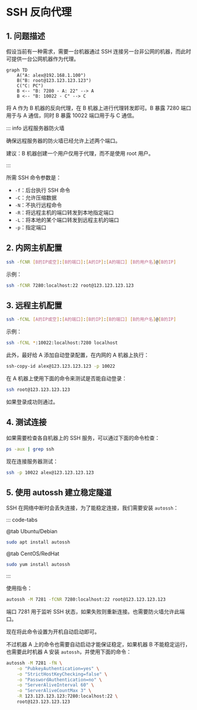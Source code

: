 # SSH 反向代理

## 1. 问题描述

假设当前有一种需求，需要一台机器通过 SSH 连接另一台非公网的机器，而此时可提供一台公网机器作为代理。

```mermaid
graph TD
    A("A: alex@192.168.1.100")
    B("B: root@123.123.123.123")
    C("C: PC")
    B <-- "B: 7280 - A: 22" --> A
    B <-- "B: 10022 - C" --> C
```

将 A 作为 B 机器的反向代理，在 B 机器上进行代理转发即可。B 暴露 7280 端口用于与 A 通信，同时 B 暴露 10022 端口用于与 C 通信。

::: info 远程服务器防火墙

确保远程服务器的防火墙已经允许上述两个端口。

建议：B 机器创建一个用户仅用于代理，而不是使用 root 用户。

:::

所需 SSH 命令参数是：

- `-f`：后台执行 SSH 命令
- `-C`：允许压缩数据
- `-N`：不执行远程命令
- `-R`：将远程主机的端口转发到本地指定端口
- `-L`：将本地的某个端口转发到远程主机的端口
- `-p`：指定端口

## 2. 内网主机配置

```bash
ssh -fCNR [B的IP或空]:[B的端口]:[A的IP]:[A的端口] [B的用户名]@[B的IP]
```

示例：

```bash
ssh -fCNR 7280:localhost:22 root@123.123.123.123
```

## 3. 远程主机配置

```bash
ssh -fCNL [A的IP或空]:[A的端口]:[B的IP]:[B的端口] [B的用户名]@[B的IP]
```

示例：

```bash
ssh -fCNL *:10022:localhost:7280 localhost
```

此外，最好给 A 添加自动登录配置，在内网的 A 机器上执行：

```bash
ssh-copy-id alex@123.123.123.123 -p 10022
```

在 A 机器上使用下面的命令来测试是否能自动登录：

```bash
ssh root@123.123.123.123
```

如果登录成功则通过。

## 4. 测试连接

如果需要检查各自机器上的 SSH 服务，可以通过下面的命令检查：

```bash
ps -aux | grep ssh
```

现在连接服务器测试：

```bash
ssh -p 10022 alex@123.123.123.123
```

## 5. 使用 autossh 建立稳定隧道

SSH 在网络中断时会丢失连接，为了能稳定连接，我们需要安装 `autossh`：

::: code-tabs

@tab Ubuntu/Debian

```bash
sudo apt install autossh
```

@tab CentOS/RedHat

```bash
sudo yum install autossh
```

:::

使用指令：

```bash
autossh -M 7281 -fCNR 7280:localhost:22 root@123.123.123.123
```

端口 7281 用于监听 SSH 状态，如果失败则重新连接。也需要防火墙允许此端口。

现在将此命令设置为开机自动启动即可。

不过机器 A 上的命令也需要自动启动才能保证稳定，如果机器 B 不能稳定运行，也需要此时机器 A 安装 `autossh`，并使用下面的命令：

```bash
autossh -M 7281 -fN \
    -o "PubkeyAuthentication=yes" \
    -o "StrictHostKeyChecking=false" \
    -o "PasswordAuthentication=no" \
    -o "ServerAliveInterval 60" \
    -o "ServerAliveCountMax 3" \
    -R 123.123.123.123:7280:localhost:22 \
    root@123.123.123.123
```
